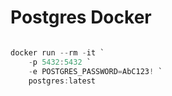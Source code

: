 # Postgres Docker

```powershell

docker run --rm -it `
    -p 5432:5432 `
    -e POSTGRES_PASSWORD=AbC123! `
    postgres:latest

```
